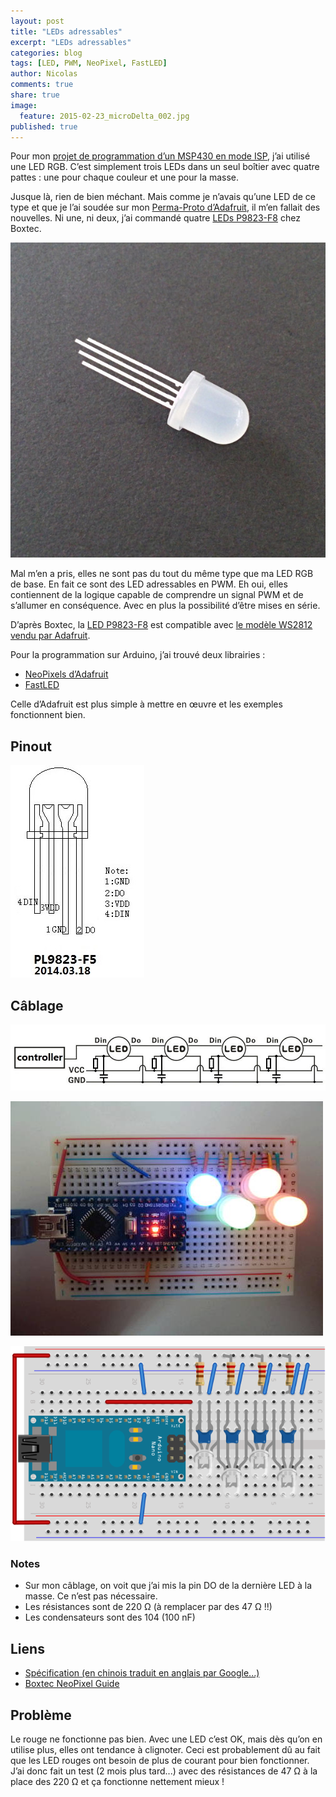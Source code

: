 ```yaml
---
layout: post
title: "LEDs adressables"
excerpt: "LEDs adressables"
categories: blog
tags: [LED, PWM, NeoPixel, FastLED]
author: Nicolas
comments: true
share: true
image:
  feature: 2015-02-23_microDelta_002.jpg
published: true
---
```




Pour mon [projet de programmation d’un MSP430 en mode ISP](/blog/programmer_un_msp430_en_mode_ISP/), j’ai utilisé une LED RGB. C’est simplement trois LEDs dans un seul boîtier avec quatre pattes : une pour chaque couleur et une pour la masse.

Jusque là, rien de bien méchant. Mais comme je n’avais qu’une LED de ce type et que je l’ai soudée sur mon [Perma-Proto d’Adafruit](http://www.adafruit.com/blog/2011/11/18/adafruit-perma-proto-half-sized-breadboard-pcb-3-pack/), il m’en fallait des nouvelles. Ni une, ni deux, j’ai commandé quatre [LEDs P9823-F8](http://shop.boxtec.ch/led-neopixel-8mm-p9823-p-42265.html)  chez Boxtec.

![](/files/2015-05-22-leds_adressables/images/67053.jpg)

Mal m’en a pris, elles ne sont pas du tout du même type que ma LED RGB de base. En fait ce sont des LED adressables en PWM. Eh oui, elles contiennent de la logique capable de comprendre un signal PWM et de s’allumer en conséquence. Avec en plus la possibilité d’être mises en série.

D’après Boxtec, la [LED P9823-F8](http://shop.boxtec.ch/led-neopixel-8mm-p9823-p-42265.html) est compatible avec [le modèle WS2812 vendu par Adafruit](http://www.adafruit.com/datasheets/WS2812.pdf).

Pour la programmation sur Arduino, j’ai trouvé deux librairies :


- [NeoPixels d’Adafruit](https://github.com/adafruit/Adafruit_NeoPixel)
- [FastLED](http://fastled.io)

Celle d’Adafruit est plus simple à mettre en œuvre et les exemples fonctionnent bien.

## Pinout

![](/files/2015-05-22-leds_adressables/images/LED_P9823-F8_pinout.jpg)


## Câblage

![](/files/2015-05-22-leds_adressables/images/LED_P9823-F8_cablage.jpg)

![](/files/2015-05-22-leds_adressables/images/P1030717.JPG)

![](/files/2015-05-22-leds_adressables/2015-05-22-leds_adressables_bb.svg)


### Notes

- Sur mon câblage, on voit que j’ai mis la pin DO de la dernière LED à la masse. Ce n’est pas nécessaire.
- Les résistances sont de 220 Ω (à remplacer par des 47 Ω !!)
- Les condensateurs sont des 104 (100 nF)


## Liens

- [Spécification (en chinois traduit en anglais par Google...)](http://shop.boxtec.ch/pub/diverse/P9823.pdf)
- [Boxtec NeoPixel Guide](http://playground.boxtec.ch/doku.php/led/ledpixel_guide)


## Problème

Le rouge ne fonctionne pas bien. Avec une LED c’est OK, mais dès qu’on en utilise plus, elles ont tendance à clignoter. Ceci est probablement dû au fait que les LED rouges ont besoin de plus de courant pour bien fonctionner. J’ai donc fait un test (2 mois plus tard...) avec des résistances de 47 Ω à la place des 220 Ω et ça fonctionne nettement mieux !



